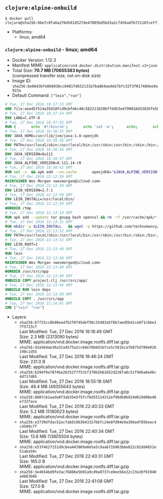 ## `clojure:alpine-onbuild`

```console
$ docker pull clojure@sha256:6be7c0fa6a2f64501d527de47805bd5bd3a2cf456a4fb721187ceff14839437a
```

-	Platforms:
	-	linux; amd64

### `clojure:alpine-onbuild` - linux; amd64

-	Docker Version: 1.12.3
-	Manifest MIME: `application/vnd.docker.distribution.manifest.v2+json`
-	Total Size: **70.7 MB (70655383 bytes)**  
	(compressed transfer size, not on-disk size)
-	Image ID: `sha256:be0643bfe0b6936cc0481fd652131b7ba864aedeb7bfc32f3f017489ee9a923a`
-	Default Command: `["lein","run"]`

```dockerfile
# Tue, 27 Dec 2016 18:17:13 GMT
ADD file:eeed5f514a35d18fcd9cbfe6c40c582211020bffdd53e4799018d33826fe5067 in / 
# Tue, 27 Dec 2016 18:37:54 GMT
ENV LANG=C.UTF-8
# Tue, 27 Dec 2016 18:37:55 GMT
RUN { 		echo '#!/bin/sh'; 		echo 'set -e'; 		echo; 		echo 'dirname "$(dirname "$(readlink -f "$(which javac || which java)")")"'; 	} > /usr/local/bin/docker-java-home 	&& chmod +x /usr/local/bin/docker-java-home
# Tue, 27 Dec 2016 18:38:35 GMT
ENV JAVA_HOME=/usr/lib/jvm/java-1.8-openjdk
# Tue, 27 Dec 2016 18:38:36 GMT
ENV PATH=/usr/local/sbin:/usr/local/bin:/usr/sbin:/usr/bin:/sbin:/bin:/usr/lib/jvm/java-1.8-openjdk/jre/bin:/usr/lib/jvm/java-1.8-openjdk/bin
# Tue, 27 Dec 2016 18:38:36 GMT
ENV JAVA_VERSION=8u111
# Tue, 27 Dec 2016 18:38:37 GMT
ENV JAVA_ALPINE_VERSION=8.111.14-r0
# Tue, 27 Dec 2016 18:38:42 GMT
RUN set -x 	&& apk add --no-cache 		openjdk8="$JAVA_ALPINE_VERSION" 	&& [ "$JAVA_HOME" = "$(docker-java-home)" ]
# Tue, 27 Dec 2016 22:12:58 GMT
MAINTAINER Wes Morgan <wesmorgan@icloud.com>
# Tue, 27 Dec 2016 22:12:59 GMT
ENV LEIN_VERSION=2.7.1
# Tue, 27 Dec 2016 22:12:59 GMT
ENV LEIN_INSTALL=/usr/local/bin/
# Tue, 27 Dec 2016 22:12:59 GMT
WORKDIR /tmp
# Tue, 27 Dec 2016 22:13:14 GMT
RUN apk add --update tar gnupg bash openssl && rm -rf /var/cache/apk/*
# Tue, 27 Dec 2016 22:13:31 GMT
RUN mkdir -p $LEIN_INSTALL   && wget -q https://github.com/technomancy/leiningen/archive/$LEIN_VERSION.tar.gz   && echo "Comparing archive checksum ..."   && echo "876221e884780c865c2ce5c9aa5675a7cae9f215 *$LEIN_VERSION.tar.gz" | sha1sum -c -   && mkdir ./leiningen   && tar -xzf $LEIN_VERSION.tar.gz  -C ./leiningen/ --strip-components=1   && mv leiningen/bin/lein-pkg $LEIN_INSTALL/lein   && rm -rf $LEIN_VERSION.tar.gz ./leiningen   && chmod 0755 $LEIN_INSTALL/lein   && wget -q https://github.com/technomancy/leiningen/releases/download/$LEIN_VERSION/leiningen-$LEIN_VERSION-standalone.zip   && wget -q https://github.com/technomancy/leiningen/releases/download/$LEIN_VERSION/leiningen-$LEIN_VERSION-standalone.zip.asc   && gpg --keyserver pool.sks-keyservers.net --recv-key 2E708FB2FCECA07FF8184E275A92E04305696D78   && echo "Verifying Jar file signature ..."   && gpg --verify leiningen-$LEIN_VERSION-standalone.zip.asc   && rm leiningen-$LEIN_VERSION-standalone.zip.asc   && mkdir -p /usr/share/java   && mv leiningen-$LEIN_VERSION-standalone.zip /usr/share/java/leiningen-$LEIN_VERSION-standalone.jar
# Tue, 27 Dec 2016 22:13:32 GMT
ENV PATH=/usr/local/sbin:/usr/local/bin:/usr/sbin:/usr/bin:/sbin:/bin:/usr/lib/jvm/java-1.8-openjdk/jre/bin:/usr/lib/jvm/java-1.8-openjdk/bin:/usr/local/bin/
# Tue, 27 Dec 2016 22:13:32 GMT
ENV LEIN_ROOT=1
# Tue, 27 Dec 2016 22:13:40 GMT
RUN lein
# Tue, 27 Dec 2016 22:13:48 GMT
MAINTAINER Wes Morgan <wesmorgan@icloud.com>
# Tue, 27 Dec 2016 22:13:48 GMT
WORKDIR /usr/src/app
# Tue, 27 Dec 2016 22:13:49 GMT
ONBUILD COPY project.clj /usr/src/app/
# Tue, 27 Dec 2016 22:13:49 GMT
ONBUILD RUN lein deps
# Tue, 27 Dec 2016 22:13:50 GMT
ONBUILD COPY . /usr/src/app
# Tue, 27 Dec 2016 22:14:01 GMT
CMD ["lein" "run"]
```

-	Layers:
	-	`sha256:b7f33cc0b48ea4fb2f0745def58c25483a5f6b7aed5b41ce8f1cb6e17f5723cf`  
		Last Modified: Tue, 27 Dec 2016 18:18:49 GMT  
		Size: 2.3 MB (2313090 bytes)  
		MIME: application/vnd.docker.image.rootfs.diff.tar.gzip
	-	`sha256:43a564ae36a32a4575a2cc6de78b6d1b7ce5c581bca7b875d789e026198c1d55`  
		Last Modified: Tue, 27 Dec 2016 18:46:24 GMT  
		Size: 231.0 B  
		MIME: application/vnd.docker.image.rootfs.diff.tar.gzip
	-	`sha256:b294f0e7874be262527ff531f370b2b61652d226fa8c51f9d6a0a46c4d71fdb5`  
		Last Modified: Tue, 27 Dec 2016 18:55:18 GMT  
		Size: 49.4 MB (49355643 bytes)  
		MIME: application/vnd.docker.image.rootfs.diff.tar.gzip
	-	`sha256:8887cb1aada8f3ab35e5f5fcf6d55114312ef98db0b924d619d00e46e732face`  
		Last Modified: Tue, 27 Dec 2016 22:40:33 GMT  
		Size: 5.2 MB (5180623 bytes)  
		MIME: application/vnd.docker.image.rootfs.diff.tar.gzip
	-	`sha256:e3739dfdac52acfab610b3643157bbfc24e8fd04e9a30dadf85beac4c4509c7f`  
		Last Modified: Tue, 27 Dec 2016 22:40:34 GMT  
		Size: 13.8 MB (13805504 bytes)  
		MIME: application/vnd.docker.image.rootfs.diff.tar.gzip
	-	`sha256:e53f4627251d9cbea443969a0e5a5c9aa671b963b6e822c02dd4652e51a6a59c`  
		Last Modified: Tue, 27 Dec 2016 22:40:31 GMT  
		Size: 165.0 B  
		MIME: application/vnd.docker.image.rootfs.diff.tar.gzip
	-	`sha256:3e4034bd9fe3ac76866e5b91a9cd9a0737ce0ee56e32c23e20f91940a4b63b8b`  
		Last Modified: Tue, 27 Dec 2016 22:41:08 GMT  
		Size: 127.0 B  
		MIME: application/vnd.docker.image.rootfs.diff.tar.gzip
